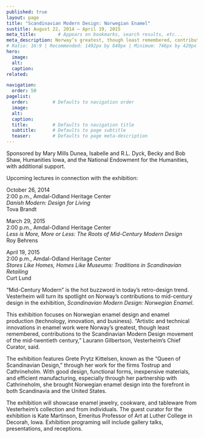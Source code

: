 ```yaml
---
published: true
layout: page
title: "Scandinavian Modern Design: Norwegian Enamel"
sustitle: August 22, 2014 – April 19, 2015
meta_title:        # Appears on bookmarks, search results, etc...
meta_description: Norway’s greatest, though least remembered, contributions to the Scandinavian Modern Design movement of the mid-twentieth century.
# Ratio: 16:9 | Recommended: 1492px by 840px | Minimum: 746px by 420px
hero:
  image:
  alt:
  caption:
related:

navigation:
  order: 50
pagelist:
  order:         # Defaults to navigation order
  image:
  alt:
  caption: 
  title:         # Defaults to navigation title
  subtitle:      # Defaults to page subtitle
  teaser:        # Defaults to page meta-description
---
```

Sponsored by Mary Mills Dunea, Isabelle and R.L. Dyck, Becky and Bob Shaw, Humanities Iowa, and the National Endowment for the Humanities, with additional support.

Upcoming lectures in connection with the exhibition:

October 26, 2014 <br />
2:00 p.m., Amdal-Odland Heritage Center <br />
_Danish Modern: Design for Living_ <br />
Tova Brandt

March 29, 2015 <br />
2:00 p.m., Amdal-Odland Heritage Center <br />
_Less is More, More or Less: The Roots of Mid-Century Modern Design_ <br />
Roy Behrens

April 19, 2015 <br />
2:00 p.m., Amdal-Odland Heritage Center <br />
_Stores Like Homes, Homes Like Museums: Traditions in Scandinavian Retailing_ <br />
Curt Lund

“Mid-Century Modern” is the hot buzzword in today’s retro-design trend. Vesterheim will turn its spotlight on Norway’s contributions to mid-century design in the exhibition, _Scandinavian Modern Design: Norwegian Enamel_.

This exhibition focuses on Norwegian enamel design and enamel production (technology, innovation, and business). “Artistic and technical innovations in enamel work were Norway’s greatest, though least remembered, contributions to the Scandinavian Modern Design movement of the mid-twentieth century,” Laurann Gilbertson, Vesterheim’s Chief Curator, said.

The exhibition features Grete Prytz Kittelsen, known as the “Queen of Scandinavian Design,” through her work for the firms Tostrup and Cathrineholm. With good design, functional forms, inexpensive materials, and efficient manufacturing, especially through her partnership with Cathrineholm, she brought Norwegian enamel design into the forefront in both Scandinavia and the United States.

The exhibition will showcase enamel jewelry, cookware, and tableware from Vesterheim’s collection and from individuals. The guest curator for the exhibition is Kate Martinson, Emeritus Professor of Art at Luther College in Decorah, Iowa. Exhibition programing will include gallery talks, presentations, and receptions.
